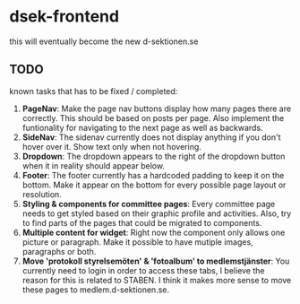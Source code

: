 # dsek-frontend
this will eventually become the new d-sektionen.se

## TODO
known tasks that has to be fixed / completed:
1. <b>PageNav</b>: Make the page nav buttons display how many pages there are correctly. This should be based on posts per page. Also implement the funtionality for navigating to the next page as well as backwards.
2. <b>SideNav</b>: The sidenav currently does not display anything if you don't hover over it. Show text only when not hovering.
3. <b>Dropdown</b>: The dropdown appears to the right of the dropdown button when it in reality should appear below.
4. <b>Footer</b>: The footer currently has a hardcoded padding to keep it on the bottom. Make it appear on the bottom for every possible page layout or resolution.
5. <b>Styling & components for committee pages</b>: Every committee page needs to get styled based on their graphic profile and activities. Also, try to find parts of the pages that could be migrated to components.
6. <b>Multiple content for widget</b>: Right now the component only allows one picture or paragraph. Make it possible to have mutiple images, paragraphs or both.
7. <b>Move 'protokoll styrelsemöten' & 'fotoalbum' to medlemstjänster</b>: You currently need to login in order to access these tabs, I believe the reason for this is related to STABEN. I think it makes more sense to move these pages to medlem.d-sektionen.se.
